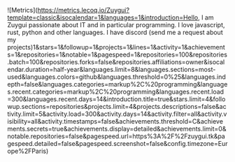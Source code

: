 ![Metrics](https://metrics.lecoq.io/Zuygui?template=classic&isocalendar=1&languages=1&introduction=Hello, I am Zuygui passionate about IT and in particular programming. I love javascript, rust, python and other languages. I have discord (send me a request about my projects)1&stars=1&followup=1&projects=1&lines=1&activity=1&achievements=1&repositories=1&notable=1&pagespeed=1&repositories=100&repositories.batch=100&repositories.forks=false&repositories.affiliations=owner&isocalendar.duration=half-year&languages.limit=8&languages.sections=most-used&languages.colors=github&languages.threshold=0%25&languages.indepth=false&languages.categories=markup%2C%20programming&languages.recent.categories=markup%2C%20programming&languages.recent.load=300&languages.recent.days=14&introduction.title=true&stars.limit=4&followup.sections=repositories&projects.limit=4&projects.descriptions=false&activity.limit=5&activity.load=300&activity.days=14&activity.filter=all&activity.visibility=all&activity.timestamps=false&achievements.threshold=C&achievements.secrets=true&achievements.display=detailed&achievements.limit=0&notable.repositories=false&pagespeed.url=https%3A%2F%2Fzuygui.tk&pagespeed.detailed=false&pagespeed.screenshot=false&config.timezone=Europe%2FParis)
